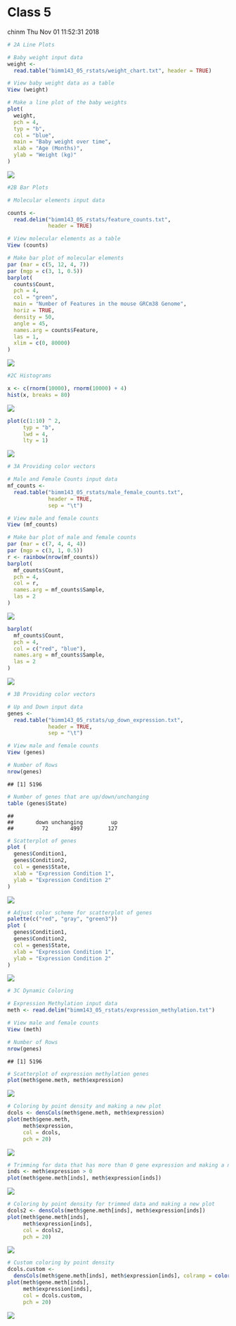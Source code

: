 Class 5
================
chinm
Thu Nov 01 11:52:31 2018

``` r
# 2A Line Plots

# Baby weight input data
weight <-
  read.table("bimm143_05_rstats/weight_chart.txt", header = TRUE)

# View baby weight data as a table
View (weight)

# Make a line plot of the baby weights
plot(
  weight,
  pch = 4,
  typ = "b",
  col = "blue",
  main = "Baby weight over time",
  xlab = "Age (Months)",
  ylab = "Weight (kg)"
)
```

![](class05_files/figure-markdown_github/unnamed-chunk-1-1.png)

``` r
#2B Bar Plots

# Molecular elements input data

counts <-
  read.delim("bimm143_05_rstats/feature_counts.txt",
             header = TRUE)

# View molecular elements as a table
View (counts)

# Make bar plot of molecular elements
par (mar = c(5, 12, 4, 7))
par (mgp = c(3, 1, 0.5))
barplot(
  counts$Count,
  pch = 4,
  col = "green",
  main = "Number of Features in the mouse GRCm38 Genome",
  horiz = TRUE,
  density = 50,
  angle = 45,
  names.arg = counts$Feature,
  las = 1,
  xlim = c(0, 80000)
)
```

![](class05_files/figure-markdown_github/unnamed-chunk-1-2.png)

``` r
#2C Histograms

x <- c(rnorm(10000), rnorm(10000) + 4)
hist(x, breaks = 80)
```

![](class05_files/figure-markdown_github/unnamed-chunk-1-3.png)

``` r
plot(c(1:10) ^ 2,
     typ = "b",
     lwd = 4,
     lty = 1)
```

![](class05_files/figure-markdown_github/unnamed-chunk-1-4.png)

``` r
# 3A Providing color vectors

# Male and Female Counts input data
mf_counts <-
  read.table("bimm143_05_rstats/male_female_counts.txt",
             header = TRUE,
             sep = "\t")

# View male and female counts
View (mf_counts)

# Make bar plot of male and female counts
par (mar = c(7, 4, 4, 4))
par (mgp = c(3, 1, 0.5))
r <- rainbow(nrow(mf_counts))
barplot(
  mf_counts$Count,
  pch = 4,
  col = r,
  names.arg = mf_counts$Sample,
  las = 2
)
```

![](class05_files/figure-markdown_github/unnamed-chunk-1-5.png)

``` r
barplot(
  mf_counts$Count,
  pch = 4,
  col = c("red", "blue"),
  names.arg = mf_counts$Sample,
  las = 2
)
```

![](class05_files/figure-markdown_github/unnamed-chunk-1-6.png)

``` r
# 3B Providing color vectors

# Up and Down input data
genes <-
  read.table("bimm143_05_rstats/up_down_expression.txt",
             header = TRUE,
             sep = "\t")

# View male and female counts
View (genes)

# Number of Rows
nrow(genes)
```

    ## [1] 5196

``` r
# Number of genes that are up/down/unchanging
table (genes$State)
```

    ## 
    ##       down unchanging         up 
    ##         72       4997        127

``` r
# Scatterplot of genes
plot (
  genes$Condition1,
  genes$Condition2,
  col = genes$State,
  xlab = "Expression Condition 1",
  ylab = "Expression Condition 2"
)
```

![](class05_files/figure-markdown_github/unnamed-chunk-1-7.png)

``` r
# Adjust color scheme for scatterplot of genes
palette(c("red", "gray", "green3"))
plot (
  genes$Condition1,
  genes$Condition2,
  col = genes$State,
  xlab = "Expression Condition 1",
  ylab = "Expression Condition 2"
)
```

![](class05_files/figure-markdown_github/unnamed-chunk-1-8.png)

``` r
# 3C Dynamic Coloring

# Expression Methylation input data
meth <- read.delim("bimm143_05_rstats/expression_methylation.txt")

# View male and female counts
View (meth)

# Number of Rows
nrow(genes)
```

    ## [1] 5196

``` r
# Scatterplot of expression methylation genes
plot(meth$gene.meth, meth$expression)
```

![](class05_files/figure-markdown_github/unnamed-chunk-1-9.png)

``` r
# Coloring by point density and making a new plot
dcols <- densCols(meth$gene.meth, meth$expression)
plot(meth$gene.meth,
     meth$expression,
     col = dcols,
     pch = 20)
```

![](class05_files/figure-markdown_github/unnamed-chunk-1-10.png)

``` r
# Trimming for data that has more than 0 gene expression and making a new plot
inds <- meth$expression > 0
plot(meth$gene.meth[inds], meth$expression[inds])
```

![](class05_files/figure-markdown_github/unnamed-chunk-1-11.png)

``` r
# Coloring by point density for trimmed data and making a new plot
dcols2 <- densCols(meth$gene.meth[inds], meth$expression[inds])
plot(meth$gene.meth[inds],
     meth$expression[inds],
     col = dcols2,
     pch = 20)
```

![](class05_files/figure-markdown_github/unnamed-chunk-1-12.png)

``` r
# Custom coloring by point density
dcols.custom <-
  densCols(meth$gene.meth[inds], meth$expression[inds], colramp = colorRampPalette(c("blue2", "green2", "red2", "yellow")))
plot(meth$gene.meth[inds],
     meth$expression[inds],
     col = dcols.custom,
     pch = 20)
```

![](class05_files/figure-markdown_github/unnamed-chunk-1-13.png)
